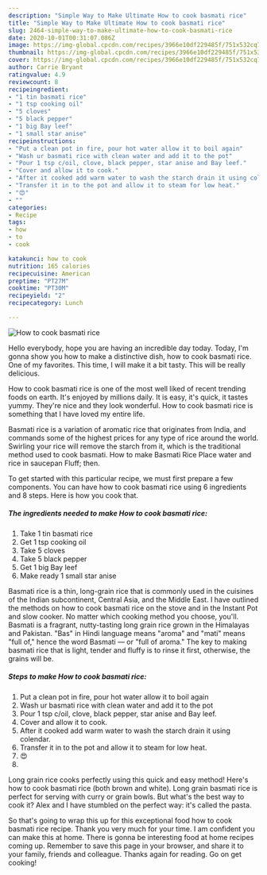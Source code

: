 ```yaml
---
description: "Simple Way to Make Ultimate How to cook basmati rice"
title: "Simple Way to Make Ultimate How to cook basmati rice"
slug: 2464-simple-way-to-make-ultimate-how-to-cook-basmati-rice
date: 2020-10-01T00:31:07.086Z
image: https://img-global.cpcdn.com/recipes/3966e10df229485f/751x532cq70/how-to-cook-basmati-rice-recipe-main-photo.jpg
thumbnail: https://img-global.cpcdn.com/recipes/3966e10df229485f/751x532cq70/how-to-cook-basmati-rice-recipe-main-photo.jpg
cover: https://img-global.cpcdn.com/recipes/3966e10df229485f/751x532cq70/how-to-cook-basmati-rice-recipe-main-photo.jpg
author: Carrie Bryant
ratingvalue: 4.9
reviewcount: 8
recipeingredient:
- "1 tin basmati rice"
- "1 tsp cooking oil"
- "5 cloves"
- "5 black pepper"
- "1 big Bay leef"
- "1 small star anise"
recipeinstructions:
- "Put a clean pot in fire, pour hot water allow it to boil again"
- "Wash ur basmati rice with clean water and add it to the pot"
- "Pour 1 tsp c/oil, clove, black pepper, star anise and Bay leef."
- "Cover and allow it to cook."
- "After it cooked add warm water to wash the starch drain it using colendar."
- "Transfer it in to the pot and allow it to steam for low heat."
- "😍"
- ""
categories:
- Recipe
tags:
- how
- to
- cook

katakunci: how to cook 
nutrition: 165 calories
recipecuisine: American
preptime: "PT27M"
cooktime: "PT30M"
recipeyield: "2"
recipecategory: Lunch

---
```



![How to cook basmati rice](https://img-global.cpcdn.com/recipes/3966e10df229485f/751x532cq70/how-to-cook-basmati-rice-recipe-main-photo.jpg)

Hello everybody, hope you are having an incredible day today. Today, I'm gonna show you how to make a distinctive dish, how to cook basmati rice. One of my favorites. This time, I will make it a bit tasty. This will be really delicious.

How to cook basmati rice is one of the most well liked of recent trending foods on earth. It's enjoyed by millions daily. It is easy, it's quick, it tastes yummy. They're nice and they look wonderful. How to cook basmati rice is something that I have loved my entire life.

Basmati rice is a variation of aromatic rice that originates from India, and commands some of the highest prices for any type of rice around the world. Swirling your rice will remove the starch from it, which is the traditional method used to cook basmati. How to make Basmati Rice Place water and rice in saucepan Fluff; then.


To get started with this particular recipe, we must first prepare a few components. You can have how to cook basmati rice using 6 ingredients and 8 steps. Here is how you cook that.

<!--inarticleads1-->

##### The ingredients needed to make How to cook basmati rice:

1. Take 1 tin basmati rice
1. Get 1 tsp cooking oil
1. Take 5 cloves
1. Take 5 black pepper
1. Get 1 big Bay leef
1. Make ready 1 small star anise


Basmati rice is a thin, long-grain rice that is commonly used in the cuisines of the Indian subcontinent, Central Asia, and the Middle East. I have outlined the methods on how to cook basmati rice on the stove and in the Instant Pot and slow cooker. No matter which cooking method you choose, you&#39;ll. Basmati is a fragrant, nutty-tasting long grain rice grown in the Himalayas and Pakistan. &#34;Bas&#34; in Hindi language means &#34;aroma&#34; and &#34;mati&#34; means &#34;full of,&#34; hence the word Basmati — or &#34;full of aroma.&#34; The key to making basmati rice that is light, tender and fluffy is to rinse it first, otherwise, the grains will be. 

<!--inarticleads2-->

##### Steps to make How to cook basmati rice:

1. Put a clean pot in fire, pour hot water allow it to boil again
1. Wash ur basmati rice with clean water and add it to the pot
1. Pour 1 tsp c/oil, clove, black pepper, star anise and Bay leef.
1. Cover and allow it to cook.
1. After it cooked add warm water to wash the starch drain it using colendar.
1. Transfer it in to the pot and allow it to steam for low heat.
1. 😍
1. 


Long grain rice cooks perfectly using this quick and easy method! Here&#39;s how to cook basmati rice (both brown and white). Long grain basmati rice is perfect for serving with curry or grain bowls. But what&#39;s the best way to cook it? Alex and I have stumbled on the perfect way: it&#39;s called the pasta. 

So that's going to wrap this up for this exceptional food how to cook basmati rice recipe. Thank you very much for your time. I am confident you can make this at home. There is gonna be interesting food at home recipes coming up. Remember to save this page in your browser, and share it to your family, friends and colleague. Thanks again for reading. Go on get cooking!
